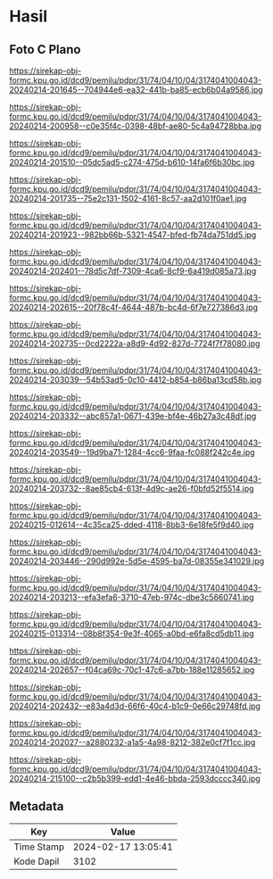 # Hasil

## Foto C Plano

https://sirekap-obj-formc.kpu.go.id/dcd9/pemilu/pdpr/31/74/04/10/04/3174041004043-20240214-201645--704944e6-ea32-441b-ba85-ecb6b04a9586.jpg

https://sirekap-obj-formc.kpu.go.id/dcd9/pemilu/pdpr/31/74/04/10/04/3174041004043-20240214-200958--c0e35f4c-0398-48bf-ae80-5c4a94728bba.jpg

https://sirekap-obj-formc.kpu.go.id/dcd9/pemilu/pdpr/31/74/04/10/04/3174041004043-20240214-201510--05dc5ad5-c274-475d-b610-14fa6f6b30bc.jpg

https://sirekap-obj-formc.kpu.go.id/dcd9/pemilu/pdpr/31/74/04/10/04/3174041004043-20240214-201735--75e2c131-1502-4161-8c57-aa2d101f0ae1.jpg

https://sirekap-obj-formc.kpu.go.id/dcd9/pemilu/pdpr/31/74/04/10/04/3174041004043-20240214-201923--982bb66b-5321-4547-bfed-fb74da751dd5.jpg

https://sirekap-obj-formc.kpu.go.id/dcd9/pemilu/pdpr/31/74/04/10/04/3174041004043-20240214-202401--78d5c7df-7309-4ca6-8cf9-6a419d085a73.jpg

https://sirekap-obj-formc.kpu.go.id/dcd9/pemilu/pdpr/31/74/04/10/04/3174041004043-20240214-202615--20f78c4f-4644-487b-bc4d-6f7e727386d3.jpg

https://sirekap-obj-formc.kpu.go.id/dcd9/pemilu/pdpr/31/74/04/10/04/3174041004043-20240214-202735--0cd2222a-a8d9-4d92-827d-7724f7f78080.jpg

https://sirekap-obj-formc.kpu.go.id/dcd9/pemilu/pdpr/31/74/04/10/04/3174041004043-20240214-203039--54b53ad5-0c10-4412-b854-b86ba13cd58b.jpg

https://sirekap-obj-formc.kpu.go.id/dcd9/pemilu/pdpr/31/74/04/10/04/3174041004043-20240214-203332--abc857a1-0671-439e-bf4e-46b27a3c48df.jpg

https://sirekap-obj-formc.kpu.go.id/dcd9/pemilu/pdpr/31/74/04/10/04/3174041004043-20240214-203549--19d9ba71-1284-4cc6-9faa-fc088f242c4e.jpg

https://sirekap-obj-formc.kpu.go.id/dcd9/pemilu/pdpr/31/74/04/10/04/3174041004043-20240214-203732--8ae85cb4-613f-4d9c-ae26-f0bfd52f5514.jpg

https://sirekap-obj-formc.kpu.go.id/dcd9/pemilu/pdpr/31/74/04/10/04/3174041004043-20240215-012614--4c35ca25-dded-4118-8bb3-6e18fe5f9d40.jpg

https://sirekap-obj-formc.kpu.go.id/dcd9/pemilu/pdpr/31/74/04/10/04/3174041004043-20240214-203446--290d992e-5d5e-4595-ba7d-08355e341029.jpg

https://sirekap-obj-formc.kpu.go.id/dcd9/pemilu/pdpr/31/74/04/10/04/3174041004043-20240214-203213--efa3efa6-3710-47eb-974c-dbe3c5660741.jpg

https://sirekap-obj-formc.kpu.go.id/dcd9/pemilu/pdpr/31/74/04/10/04/3174041004043-20240215-013314--08b8f354-9e3f-4065-a0bd-e6fa8cd5db11.jpg

https://sirekap-obj-formc.kpu.go.id/dcd9/pemilu/pdpr/31/74/04/10/04/3174041004043-20240214-202657--f04ca69c-70c1-47c6-a7bb-188e11285652.jpg

https://sirekap-obj-formc.kpu.go.id/dcd9/pemilu/pdpr/31/74/04/10/04/3174041004043-20240214-202432--e83a4d3d-66f6-40c4-b1c9-0e66c29748fd.jpg

https://sirekap-obj-formc.kpu.go.id/dcd9/pemilu/pdpr/31/74/04/10/04/3174041004043-20240214-202027--a2880232-a1a5-4a98-8212-382e0cf7f1cc.jpg

https://sirekap-obj-formc.kpu.go.id/dcd9/pemilu/pdpr/31/74/04/10/04/3174041004043-20240214-215100--c2b5b399-edd1-4e46-bbda-2593dcccc340.jpg


## Metadata

| Key        | Value               |
| ---------- | ------------------- |
| Time Stamp | 2024-02-17 13:05:41 |
| Kode Dapil | 3102                |



